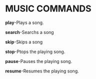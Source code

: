 # MUSIC COMMANDS

**play**-Plays a song.

**search**-Searchs a song

**skip**-Skips a song

**stop**-Ptops the playing song.

**pause**-Pauses the playing song.

**resume**-Resumes the playing song.
